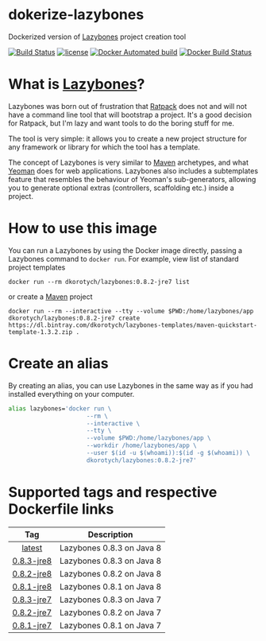 # dokerize-lazybones
Dockerized version of [Lazybones] project creation tool

[![Build Status](https://travis-ci.org/dkorotych/dokerize-lazybones.svg?branch=0.8.2-jre7)](https://travis-ci.org/dkorotych/dokerize-lazybones)
[![license](https://img.shields.io/github/license/dkorotych/dokerize-lazybones.svg)](https://github.com/dkorotych/dokerize-lazybones.git)
[![Docker Automated build](https://img.shields.io/docker/automated/dkorotych/lazybones.svg)](https://hub.docker.com/r/dkorotych/lazybones)
[![Docker Build Status](https://img.shields.io/docker/build/dkorotych/lazybones.svg)](https://hub.docker.com/r/dkorotych/lazybones)

# What is [Lazybones]?
Lazybones was born out of frustration that [Ratpack](https://ratpack.io) does not and will not have a command line tool
that will bootstrap a project. It's a good decision for Ratpack, but I'm lazy and want tools to do the boring stuff for me.

The tool is very simple: it allows you to create a new project structure for any framework or library for which the tool has a template.

The concept of Lazybones is very similar to [Maven] archetypes, and what [Yeoman](http://yeoman.io/) does for web
applications. Lazybones also includes a subtemplates feature that resembles the behaviour of Yeoman's sub-generators,
allowing you to generate optional extras (controllers, scaffolding etc.) inside a project.

# How to use this image
You can run a Lazybones by using the Docker image directly, passing a Lazybones command to ```docker run```.
For example, view list of standard project templates 
```docker
docker run --rm dkorotych/lazybones:0.8.2-jre7 list
```
or create a [Maven] project
```docker
docker run --rm --interactive --tty --volume $PWD:/home/lazybones/app dkorotych/lazybones:0.8.2-jre7 create https://dl.bintray.com/dkorotych/lazybones-templates/maven-quickstart-template-1.3.2.zip .
```
# Create an alias
By creating an alias, you can use Lazybones in the same way as if you had installed everything on your computer.
```bash
alias lazybones='docker run \
                      --rm \
                      --interactive \
                      --tty \
                      --volume $PWD:/home/lazybones/app \
                      --workdir /home/lazybones/app \
                      --user $(id -u $(whoami)):$(id -g $(whoami)) \
                      dkorotych/lazybones:0.8.2-jre7'
```

# Supported tags and respective Dockerfile links
| Tag | Description |
|:---:|-------------|
|[latest](https://github.com/dkorotych/dokerize-lazybones/blob/latest/Dockerfile)|Lazybones 0.8.3 on Java 8|
|[0.8.3-jre8](https://github.com/dkorotych/dokerize-lazybones/blob/0.8.3-jre8/Dockerfile)|Lazybones 0.8.3 on Java 8|
|[0.8.2-jre8](https://github.com/dkorotych/dokerize-lazybones/blob/0.8.2-jre8/Dockerfile)|Lazybones 0.8.2 on Java 8|
|[0.8.1-jre8](https://github.com/dkorotych/dokerize-lazybones/blob/0.8.1-jre8/Dockerfile)|Lazybones 0.8.1 on Java 8|
|[0.8.3-jre7](https://github.com/dkorotych/dokerize-lazybones/blob/0.8.3-jre7/Dockerfile)|Lazybones 0.8.3 on Java 7|
|[0.8.2-jre7](https://github.com/dkorotych/dokerize-lazybones/blob/0.8.2-jre7/Dockerfile)|Lazybones 0.8.2 on Java 7|
|[0.8.1-jre7](https://github.com/dkorotych/dokerize-lazybones/blob/0.8.1-jre7/Dockerfile)|Lazybones 0.8.1 on Java 7|

[Lazybones]: https://github.com/pledbrook/lazybones
[Maven]: http://maven.apache.org/
